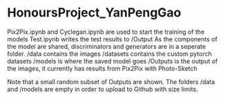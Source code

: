 # HonoursProject_YanPengGao

Pix2Pix.ipynb and Cyclegan.ipynb are used to start the training of the models
Test.ipynb writes the test results to /Output
As the components of the model are shared, discriminators and generators are in a 
seperate folder.
/data contains the images
/datasets contains the custom pytorch datasets
/models is where the saved model goes
/Outputs is the output of the images, it currently has results from Pix2Pix with Photo-Sketch

Note that a small random subset of Outputs are shown. The folders /data and /models are empty in order to upload to Github with size limits.